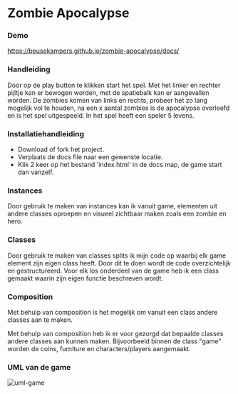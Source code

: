 # Zombie Apocalypse

### Demo

https://beusekampers.github.io/zombie-apocalypse/docs/

### Handleiding

Door op de play button te klikken start het spel. Met het linker en rechter pijltje kan er bewogen worden, met de spatiebalk kan er aangevallen worden. De zombies komen van links en rechts, probeer het zo lang mogelijk vol te houden, na een x aantal zombies is de apocalypse overleefd en is het spel uitgespeeld. In het spel heeft een speler 5 levens.

### Installatiehandleiding

- Download of fork het project.
- Verplaats de docs file naar een gewenste locatie.
- Klik 2 keer op het bestand 'index.html' in de docs map, de game start dan vanzelf.

### Instances 

Door gebruik te maken van instances kan ik vanuit game, elementen uit andere classes oproepen en visueel zichtbaar maken zoals een zombie en hero.

### Classes

Door gebruik te maken van classes splits ik mijn code op waarbij elk game element zijn eigen class heeft. Door dit te doen wordt de code overzichtelijk en gestructureerd. Voor elk los onderdeel van de game heb ik een class gemaakt waarin zijn eigen functie beschreven wordt. 

### Composition 

Met behulp van composition is het mogelijk om vanuit een class andere classes aan te maken. 

Met behulp van composition heb ik er voor gezorgd dat bepaalde classes andere classes aan kunnen maken. Bijvoorbeeld binnen de class "game" worden de coins, furniture en characters/players aangemaakt.



### UML van de game

![uml-game](https://user-images.githubusercontent.com/6570176/27303263-8dae11b2-553a-11e7-8bb2-1a683808287c.png)
